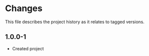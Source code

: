 # Changes
This file describes the project history as it relates to tagged versions.

## 1.0.0-1
- Created project